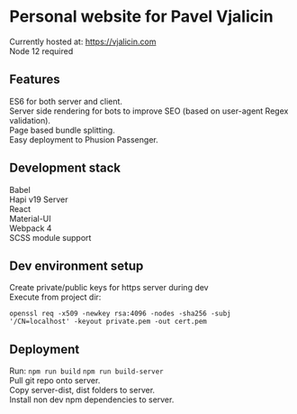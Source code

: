 # Personal website for Pavel Vjalicin

Currently hosted at: https://vjalicin.com   
Node 12 required

## Features
ES6 for both server and client.  
Server side rendering for bots to improve SEO (based on user-agent Regex validation).  
Page based bundle splitting.  
Easy deployment to Phusion Passenger.

## Development stack
Babel  
Hapi v19 Server  
React  
Material-UI  
Webpack 4  
SCSS module support  

## Dev environment setup

Create private/public keys for https server during dev  
Execute from project dir:
  
`openssl req -x509 -newkey rsa:4096 -nodes -sha256 -subj '/CN=localhost' -keyout private.pem -out cert.pem`

## Deployment 
Run: `npm run build` `npm run build-server`  
Pull git repo onto server.  
Copy server-dist, dist folders to server.  
Install non dev npm dependencies to server.
